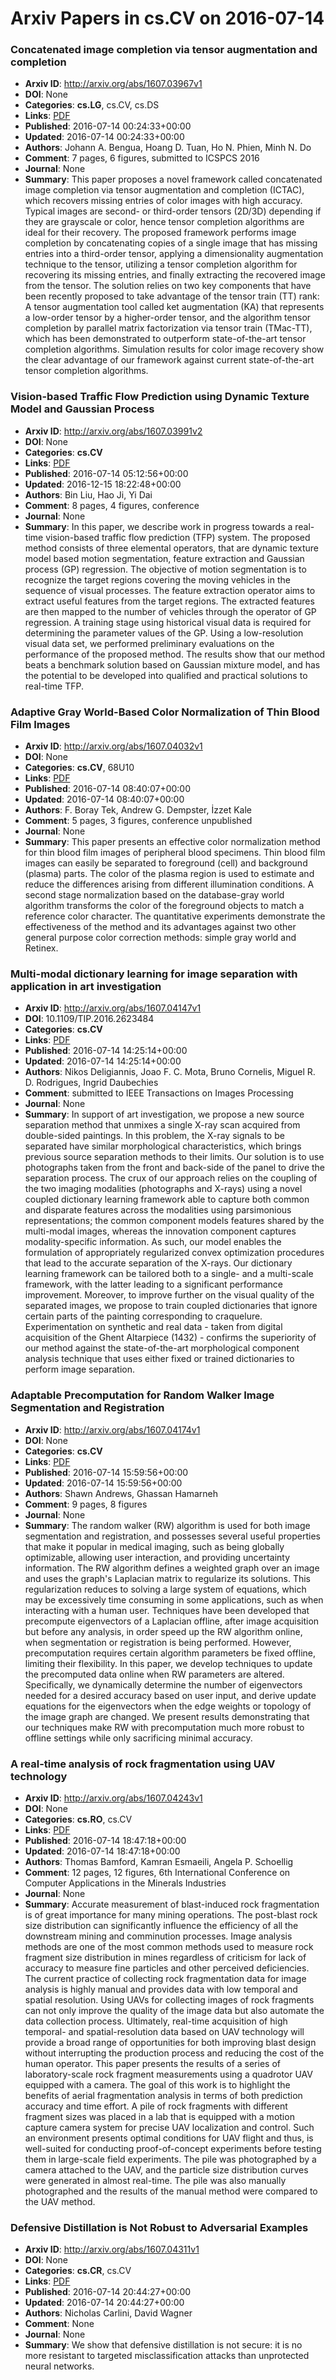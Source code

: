 # Arxiv Papers in cs.CV on 2016-07-14
### Concatenated image completion via tensor augmentation and completion
- **Arxiv ID**: http://arxiv.org/abs/1607.03967v1
- **DOI**: None
- **Categories**: **cs.LG**, cs.CV, cs.DS
- **Links**: [PDF](http://arxiv.org/pdf/1607.03967v1)
- **Published**: 2016-07-14 00:24:33+00:00
- **Updated**: 2016-07-14 00:24:33+00:00
- **Authors**: Johann A. Bengua, Hoang D. Tuan, Ho N. Phien, Minh N. Do
- **Comment**: 7 pages, 6 figures, submitted to ICSPCS 2016
- **Journal**: None
- **Summary**: This paper proposes a novel framework called concatenated image completion via tensor augmentation and completion (ICTAC), which recovers missing entries of color images with high accuracy. Typical images are second- or third-order tensors (2D/3D) depending if they are grayscale or color, hence tensor completion algorithms are ideal for their recovery. The proposed framework performs image completion by concatenating copies of a single image that has missing entries into a third-order tensor, applying a dimensionality augmentation technique to the tensor, utilizing a tensor completion algorithm for recovering its missing entries, and finally extracting the recovered image from the tensor. The solution relies on two key components that have been recently proposed to take advantage of the tensor train (TT) rank: A tensor augmentation tool called ket augmentation (KA) that represents a low-order tensor by a higher-order tensor, and the algorithm tensor completion by parallel matrix factorization via tensor train (TMac-TT), which has been demonstrated to outperform state-of-the-art tensor completion algorithms. Simulation results for color image recovery show the clear advantage of our framework against current state-of-the-art tensor completion algorithms.



### Vision-based Traffic Flow Prediction using Dynamic Texture Model and Gaussian Process
- **Arxiv ID**: http://arxiv.org/abs/1607.03991v2
- **DOI**: None
- **Categories**: **cs.CV**
- **Links**: [PDF](http://arxiv.org/pdf/1607.03991v2)
- **Published**: 2016-07-14 05:12:56+00:00
- **Updated**: 2016-12-15 18:22:48+00:00
- **Authors**: Bin Liu, Hao Ji, Yi Dai
- **Comment**: 8 pages, 4 figures, conference
- **Journal**: None
- **Summary**: In this paper, we describe work in progress towards a real-time vision-based traffic flow prediction (TFP) system. The proposed method consists of three elemental operators, that are dynamic texture model based motion segmentation, feature extraction and Gaussian process (GP) regression. The objective of motion segmentation is to recognize the target regions covering the moving vehicles in the sequence of visual processes. The feature extraction operator aims to extract useful features from the target regions. The extracted features are then mapped to the number of vehicles through the operator of GP regression. A training stage using historical visual data is required for determining the parameter values of the GP. Using a low-resolution visual data set, we performed preliminary evaluations on the performance of the proposed method. The results show that our method beats a benchmark solution based on Gaussian mixture model, and has the potential to be developed into qualified and practical solutions to real-time TFP.



### Adaptive Gray World-Based Color Normalization of Thin Blood Film Images
- **Arxiv ID**: http://arxiv.org/abs/1607.04032v1
- **DOI**: None
- **Categories**: **cs.CV**, 68U10
- **Links**: [PDF](http://arxiv.org/pdf/1607.04032v1)
- **Published**: 2016-07-14 08:40:07+00:00
- **Updated**: 2016-07-14 08:40:07+00:00
- **Authors**: F. Boray Tek, Andrew G. Dempster, İzzet Kale
- **Comment**: 5 pages, 3 figures, conference unpublished
- **Journal**: None
- **Summary**: This paper presents an effective color normalization method for thin blood film images of peripheral blood specimens. Thin blood film images can easily be separated to foreground (cell) and background (plasma) parts. The color of the plasma region is used to estimate and reduce the differences arising from different illumination conditions. A second stage normalization based on the database-gray world algorithm transforms the color of the foreground objects to match a reference color character. The quantitative experiments demonstrate the effectiveness of the method and its advantages against two other general purpose color correction methods: simple gray world and Retinex.



### Multi-modal dictionary learning for image separation with application in art investigation
- **Arxiv ID**: http://arxiv.org/abs/1607.04147v1
- **DOI**: 10.1109/TIP.2016.2623484
- **Categories**: **cs.CV**
- **Links**: [PDF](http://arxiv.org/pdf/1607.04147v1)
- **Published**: 2016-07-14 14:25:14+00:00
- **Updated**: 2016-07-14 14:25:14+00:00
- **Authors**: Nikos Deligiannis, Joao F. C. Mota, Bruno Cornelis, Miguel R. D. Rodrigues, Ingrid Daubechies
- **Comment**: submitted to IEEE Transactions on Images Processing
- **Journal**: None
- **Summary**: In support of art investigation, we propose a new source separation method that unmixes a single X-ray scan acquired from double-sided paintings. In this problem, the X-ray signals to be separated have similar morphological characteristics, which brings previous source separation methods to their limits. Our solution is to use photographs taken from the front and back-side of the panel to drive the separation process. The crux of our approach relies on the coupling of the two imaging modalities (photographs and X-rays) using a novel coupled dictionary learning framework able to capture both common and disparate features across the modalities using parsimonious representations; the common component models features shared by the multi-modal images, whereas the innovation component captures modality-specific information. As such, our model enables the formulation of appropriately regularized convex optimization procedures that lead to the accurate separation of the X-rays. Our dictionary learning framework can be tailored both to a single- and a multi-scale framework, with the latter leading to a significant performance improvement. Moreover, to improve further on the visual quality of the separated images, we propose to train coupled dictionaries that ignore certain parts of the painting corresponding to craquelure. Experimentation on synthetic and real data - taken from digital acquisition of the Ghent Altarpiece (1432) - confirms the superiority of our method against the state-of-the-art morphological component analysis technique that uses either fixed or trained dictionaries to perform image separation.



### Adaptable Precomputation for Random Walker Image Segmentation and Registration
- **Arxiv ID**: http://arxiv.org/abs/1607.04174v1
- **DOI**: None
- **Categories**: **cs.CV**
- **Links**: [PDF](http://arxiv.org/pdf/1607.04174v1)
- **Published**: 2016-07-14 15:59:56+00:00
- **Updated**: 2016-07-14 15:59:56+00:00
- **Authors**: Shawn Andrews, Ghassan Hamarneh
- **Comment**: 9 pages, 8 figures
- **Journal**: None
- **Summary**: The random walker (RW) algorithm is used for both image segmentation and registration, and possesses several useful properties that make it popular in medical imaging, such as being globally optimizable, allowing user interaction, and providing uncertainty information. The RW algorithm defines a weighted graph over an image and uses the graph's Laplacian matrix to regularize its solutions. This regularization reduces to solving a large system of equations, which may be excessively time consuming in some applications, such as when interacting with a human user. Techniques have been developed that precompute eigenvectors of a Laplacian offline, after image acquisition but before any analysis, in order speed up the RW algorithm online, when segmentation or registration is being performed. However, precomputation requires certain algorithm parameters be fixed offline, limiting their flexibility. In this paper, we develop techniques to update the precomputed data online when RW parameters are altered. Specifically, we dynamically determine the number of eigenvectors needed for a desired accuracy based on user input, and derive update equations for the eigenvectors when the edge weights or topology of the image graph are changed. We present results demonstrating that our techniques make RW with precomputation much more robust to offline settings while only sacrificing minimal accuracy.



### A real-time analysis of rock fragmentation using UAV technology
- **Arxiv ID**: http://arxiv.org/abs/1607.04243v1
- **DOI**: None
- **Categories**: **cs.RO**, cs.CV
- **Links**: [PDF](http://arxiv.org/pdf/1607.04243v1)
- **Published**: 2016-07-14 18:47:18+00:00
- **Updated**: 2016-07-14 18:47:18+00:00
- **Authors**: Thomas Bamford, Kamran Esmaeili, Angela P. Schoellig
- **Comment**: 12 pages, 12 figures, 6th International Conference on Computer
  Applications in the Minerals Industries
- **Journal**: None
- **Summary**: Accurate measurement of blast-induced rock fragmentation is of great importance for many mining operations. The post-blast rock size distribution can significantly influence the efficiency of all the downstream mining and comminution processes. Image analysis methods are one of the most common methods used to measure rock fragment size distribution in mines regardless of criticism for lack of accuracy to measure fine particles and other perceived deficiencies. The current practice of collecting rock fragmentation data for image analysis is highly manual and provides data with low temporal and spatial resolution. Using UAVs for collecting images of rock fragments can not only improve the quality of the image data but also automate the data collection process. Ultimately, real-time acquisition of high temporal- and spatial-resolution data based on UAV technology will provide a broad range of opportunities for both improving blast design without interrupting the production process and reducing the cost of the human operator. This paper presents the results of a series of laboratory-scale rock fragment measurements using a quadrotor UAV equipped with a camera. The goal of this work is to highlight the benefits of aerial fragmentation analysis in terms of both prediction accuracy and time effort. A pile of rock fragments with different fragment sizes was placed in a lab that is equipped with a motion capture camera system for precise UAV localization and control. Such an environment presents optimal conditions for UAV flight and thus, is well-suited for conducting proof-of-concept experiments before testing them in large-scale field experiments. The pile was photographed by a camera attached to the UAV, and the particle size distribution curves were generated in almost real-time. The pile was also manually photographed and the results of the manual method were compared to the UAV method.



### Defensive Distillation is Not Robust to Adversarial Examples
- **Arxiv ID**: http://arxiv.org/abs/1607.04311v1
- **DOI**: None
- **Categories**: **cs.CR**, cs.CV
- **Links**: [PDF](http://arxiv.org/pdf/1607.04311v1)
- **Published**: 2016-07-14 20:44:27+00:00
- **Updated**: 2016-07-14 20:44:27+00:00
- **Authors**: Nicholas Carlini, David Wagner
- **Comment**: None
- **Journal**: None
- **Summary**: We show that defensive distillation is not secure: it is no more resistant to targeted misclassification attacks than unprotected neural networks.



